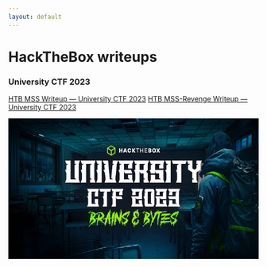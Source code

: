 ```yaml
---
layout: default
---
```


# HackTheBox writeups

### University CTF 2023

[HTB MSS Writeup — University CTF 2023](unictf-mss.md)
[HTB MSS-Revenge Writeup — University CTF 2023](unictf-mssrevenge.md)

![Title](./images/unictf-2023/unictf-title.jpg)
